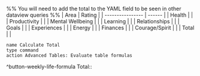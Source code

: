 %% You will need to add the total to the YAML field to be seen in other dataview queries %%
| Area             | Rating |
| ---------------- | ------ |
| Health           |       |
| Productivity     |       |
| Mental Wellbeing |       |
| Learning         |       |
| Relationships    |       |
| Goals            |       |
| Experiences      |       |
| Energy           |       |
| Finances         |       |
| Courage/Spirit   |       |
| Total            |       |
<!-- TBLFM: @>$2=sum(@I..@-1) -->
```button
name Calculate Total
type command
action Advanced Tables: Evaluate table formulas
```
^button-weekly-life-formula
Total:: 